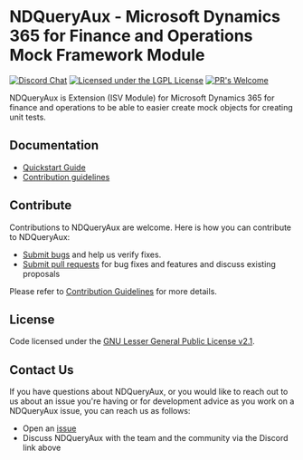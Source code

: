 # NDQueryAux - Microsoft Dynamics 365 for Finance and Operations Mock Framework Module

[![Discord Chat](https://img.shields.io/discord/938559793935835217?label=Discord&logo=Discord)](https://discord.gg/JY9u87R7)
[![Licensed under the LGPL License](https://img.shields.io/badge/license-lgpl__2__1-blue)](https://github.com/shadowchamber/NDQueryAux/blob/master/LICENSE)
[![PR's Welcome](https://img.shields.io/badge/PRs%20-welcome-brightgreen.svg)](#contribute)

NDQueryAux is Extension (ISV Module) for Microsoft Dynamics 365 for finance and operations to be able to easier create mock objects for creating unit tests.

## Documentation

* [Quickstart Guide](https://github.com/shadowchamber/NDQueryAux/wiki/Quick-Start-Guide)
* [Contribution guidelines](CONTRIBUTING.md)

## Contribute

Contributions to NDQueryAux are welcome.  Here is how you can contribute to NDQueryAux:

* [Submit bugs](https://github.com/shadowchamber/NDQueryAux/issues) and help us verify fixes.
* [Submit pull requests](https://github.com/shadowchamber/NDQueryAux/pulls) for bug fixes and features and discuss existing proposals

Please refer to [Contribution Guidelines](CONTRIBUTING.md) for more details.

## License

Code licensed under the [GNU Lesser General Public License v2.1](https://github.com/shadowchamber/NDQueryAux/blob/master/LICENSE).

## Contact Us

If you have questions about NDQueryAux, or you would like to reach out to us about an issue you're having or for development advice as you work on a NDQueryAux issue, you can reach us as follows:

* Open an [issue](https://github.com/shadowchamber/NDQueryAux/issues/new)
* Discuss NDQueryAux with the team and the community via the Discord link above
